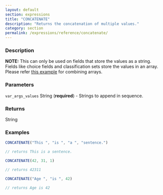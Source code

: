 ```yaml
---
layout: default
section: expressions
title: "CONCATENATE"
description: "Returns the concatenation of multiple values."
category: section
permalink: /expressions/reference/concatenate/
---
```


### Description


**NOTE:** This can only be used on fields that store the values as a string. Fields like choice fields and classification sets store the values in an array. Please refer [this example](/expressions/examples/combine-arrays/) for combining arrays.

### Parameters

`var_args_values` String (__required__) - Strings to append in sequence.

### Returns

String

### Examples

```js
CONCATENATE("This ", "is ", "a ", "sentence.")

// returns This is a sentence.
```


```js
CONCATENATE(42, 31, 1)

// returns 42311
```


```js
CONCATENATE("Age ", "is ", 42)

// returns Age is 42
```